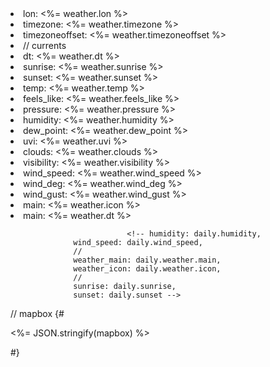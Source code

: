 <li>lon:  <%= weather.lon %></li>
            <li>timezone: <%= weather.timezone %></li>
            <li>timezoneoffset: <%= weather.timezoneoffset %></li>
            <li>// currents</li>
            <li>dt: <%= weather.dt %></li>
            <li>sunrise: <%= weather.sunrise %></li>
            <li>sunset: <%= weather.sunset %></li>
            <li>temp: <%= weather.temp %></li>
            <li>feels_like: <%= weather.feels_like %></li>
            <li>pressure: <%= weather.pressure %></li>
            <li>humidity: <%= weather.humidity %></li>
            <li>dew_point: <%= weather.dew_point %></li>
            <li>uvi: <%= weather.uvi %></li>
            <li>clouds: <%= weather.clouds %></li>
            <li>visibility: <%= weather.visibility %></li>
            <li>wind_speed: <%= weather.wind_speed %></li>
            <li>wind_deg: <%= weather.wind_deg %></li>
            <li>wind_gust: <%= weather.wind_gust %></li>
            <li>main: <%= weather.icon %></li>
            <li>main: <%= weather.dt %></li>

                              <!-- humidity: daily.humidity,
                  wind_speed: daily.wind_speed,
                  //
                  weather_main: daily.weather.main,
                  weather_icon: daily.weather.icon,
                  // 
                  sunrise: daily.sunrise,
                  sunset: daily.sunset -->

// mapbox 
{# <p><%= JSON.stringify(mapbox) %></p> #}